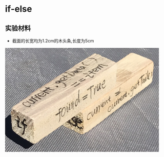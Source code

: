 # if-else

## 实验材料

- 截面的长宽均为1.2cm的木头条,长度为5cm

![](/images/章0-用实体模型表达编程过程中的基本组件/if-else/if-else-01.jpg)
